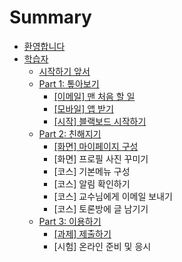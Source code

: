 # Summary

* [환영합니다](README.md)
* [학습자](d559-c2b5-c790/c2dc-c791-d558-ae30-c55e-c11c.md)
  * [시작하기 앞서](d559-c2b5-c790/c2dc-c791-d558-ae30-c55e-c11c.md)
  * [Part 1: 톺아보기](d559-c2b5-c790/part-1-d1ba-c544-bcf4-ae30/c774-ba54-c77c5d-b9e8-cc98-c74c-d560-c77c.md)
    * [\[이메일\] 맨 처음 할 일](d559-c2b5-c790/part-1-d1ba-c544-bcf4-ae30/c774-ba54-c77c5d-b9e8-cc98-c74c-d560-c77c.md)
    * [\[모바일\] 앱 받기](d559-c2b5-c790/part-1-d1ba-c544-bcf4-ae30/baa8-bc14-c77c5d-c571-bc1b-ae30.md)
    * [\[시작\] 블랙보드 시작하기](d559-c2b5-c790/part-1-d1ba-c544-bcf4-ae30/c2dc-c7915d-be14-b799-bcf4-b4dc-c811-c18d-d558-ae30.md)
  * [Part 2: 친해지기](d559-c2b5-c790/part-2-ce5c-d574-c9c0-ae30/d654-ba745d-b9c8-c774-d398-c774-c9c0-ad6c-c131.md)
    * [\[화면\] 마이페이지 구성](d559-c2b5-c790/part-2-ce5c-d574-c9c0-ae30/d654-ba745d-b9c8-c774-d398-c774-c9c0-ad6c-c131.md)
    * \[화면\] 프로필 사진 꾸미기
    * \[코스\] 기본메뉴 구성
    * \[코스\] 알림 확인하기
    * \[코스\] 교수님에게 이메일 보내기
    * \[코스\] 토론방에 글 남기기
  * [Part 3: 이용하기](d559-c2b5-c790/part-3-c774-c6a9-d558-ae30/acfc-c81c5d-c81c-cd9c-d558-ae30.md)
    * [\[과제\] 제출하기](d559-c2b5-c790/part-3-c774-c6a9-d558-ae30/acfc-c81c5d-c81c-cd9c-d558-ae30.md)
    * \[시험\] 온라인 준비 및 응시

